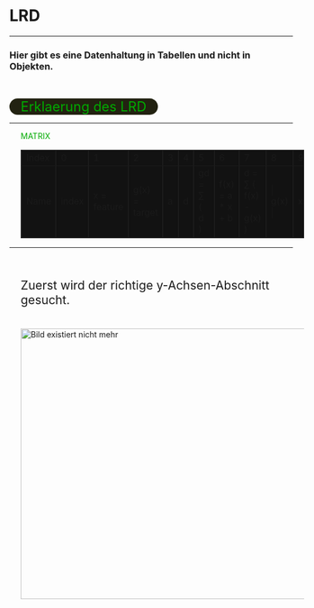 # LRD

-------------------------

### Hier gibt es eine Datenhaltung in Tabellen und nicht in Objekten.
<br>

<a style="color: #00AA00; width: 92%;border-radius: 40px;background-color: #221; height: px;text-decoration: none;font-weight: normal;margin-top: 10px; margin-right: 20%; padding-left: 20px; padding-right: 20px; font-size: 18pt;" href="https://github.com/jannikwiessler/pythonDHBW/blob/main/Lineare_Regression/Lineare_Regression_py.pptx">Erklaerung des LRD</a>
<br>

-------------------------

<font color="#00AA00" style="padding-left: 20px;">MATRIX</font><br>
<table width="100%" style="margin-left: 20px;" border="1" bordercolor="#232323" bgcolor="#121212" cellpadding="0" cellspacing="2">
 <tr>
  <td>Index</td>
  <td>0</td>
  <td>1</td>
  <td>2</td>
  <td>3</td>
  <td>4</td>
  <td>5</td>
  <td>6</td>
  <td>7</td>
  <td>8</td>
  <td>9</td>
  <td>10</td>
  <td>11</td>
 </tr>
 <tr>
  <td>Name</td>
  <td>index</td>
  <td>x    = feature</td>
  <td>g(x) = target</td>
  <td>a</td>
  <td>d</td>
  <td>gd = ∑ ( d )</td>
  <td>f(x) = a * x + b</td>
  <td>d = ∑ ( f(x) - g(x) )</td>
  <td> | g(x) | </td>
  <td>x</td>
  <td>y</td>
  <td>Kurzeitspeicher</td>
 </tr>
</table>

-------------------------     

<br>
<p style="margin-left: 20px; font-size: 16pt;">Zuerst wird der richtige y-Achsen-Abschnitt gesucht.</p>

<br><img src="pic.jpg" alt="Bild existiert nicht mehr" width="640" height="480" style="margin-left: 20px;"> 
